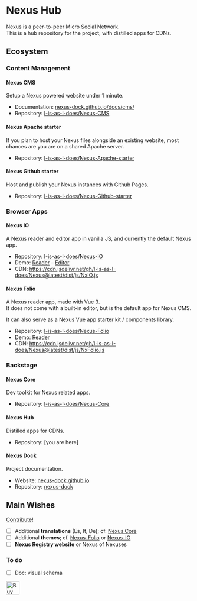# Nexus Hub

Nexus is a peer-to-peer Micro Social Network.  
This is a hub repository for the project, with distilled apps for CDNs.  

## Ecosystem

### Content Management

#### Nexus CMS

Setup a Nexus powered website under 1 minute.  

- Documentation: <a href="https://nexus-dock.github.io/docs/cms/" target="_blank">nexus-dock.github.io/docs/cms/</a>
- Repository: <a href="https://github.com/I-is-as-I-does/Nexus-CMS" target="_blank">I-is-as-I-does/Nexus-CMS</a>

#### Nexus Apache starter

If you plan to host your Nexus files alongside an existing website, most chances are you are on a shared Apache server. 

- Repository: <a href="https://github.com/I-is-as-I-does/Nexus-Apache-starter" target="_blank">I-is-as-I-does/Nexus-Apache-starter</a>  

#### Nexus Github starter

Host and publish your Nexus instances with Github Pages. 

- Repository: <a href="https://github.com/I-is-as-I-does/Nexus-Github-starter" target="_blank">I-is-as-I-does/Nexus-Github-starter</a>

### Browser Apps

#### Nexus IO

A Nexus reader and editor app in vanilla JS, and currently the default Nexus app.  
 
- Repository: <a href="https://github.com/I-is-as-I-does/Nexus-IO" target="_blank">I-is-as-I-does/Nexus-IO</a>
- Demo: <a href="https://nexus-dock.github.io/demo/nx-io/" target="_blank">Reader</a> – <a href="https://nexus-dock.github.io/demo/nx-io/?new" target="_blank">Editor</a>  
- CDN: <a href="https://cdn.jsdelivr.net/gh/I-is-as-I-does/Nexus@latest/dist/js/NxIO.js" target="_blank">https://cdn.jsdelivr.net/gh/I-is-as-I-does/Nexus@latest/dist/js/NxIO.js</a> 
 
#### Nexus Folio

A Nexus reader app, made with Vue 3.  
It does not come with a built-in editor, but is the default app for Nexus CMS.  

It can also serve as a Nexus Vue app starter kit / components library.  

- Repository: <a href="https://github.com/I-is-as-I-does/Nexus-Folio" target="_blank">I-is-as-I-does/Nexus-Folio</a>
- Demo: <a href="https://nexus-dock.github.io/demo/nx-folio" target="_blank">Reader</a> 
- CDN: <a href="https://cdn.jsdelivr.net/gh/I-is-as-I-does/Nexus@latest/dist/js/NxFolio.js" target="_blank">https://cdn.jsdelivr.net/gh/I-is-as-I-does/Nexus@latest/dist/js/NxFolio.js</a> 

### Backstage

#### Nexus Core

Dev toolkit for Nexus related apps.  

- Repository: <a href="https://github.com/I-is-as-I-does/Nexus-Core" target="_blank">I-is-as-I-does/Nexus-Core</a> 

#### Nexus Hub

Distilled apps for CDNs.

- Repository: [you are here]

#### Nexus Dock

Project documentation.

- Website: <a href="https://nexus-dock.github.io" target="_blank">nexus-dock.github.io</a>
- Repository: <a href="https://github.com/nexus-dock/nexus-dock.github.io" target="_blank">nexus-dock</a>

## Main Wishes

[Contribute](./CONTRIBUTING.md)!

- [ ] Additional **translations** (Es, It, De); cf. [Nexus Core](https://github.com/I-is-as-I-does/Nexus-Core)  
- [ ] Additional **themes**; cf. [Nexus-Folio](https://github.com/I-is-as-I-does/Nexus-Folio) or [Nexus-IO](https://github.com/I-is-as-I-does/Nexus-IO)
- [ ] **Nexus Registry website** or Nexus of Nexuses

### To do

- [ ] Doc: visual schema

<a href='https://ko-fi.com/I2I17EOYP' target='_blank'><img height='36' style='border:0px;height:36px;' src='https://cdn.ko-fi.com/cdn/kofi2.png?v=3' border='0' alt='Buy Me a Coffee at ko-fi.com' /></a>